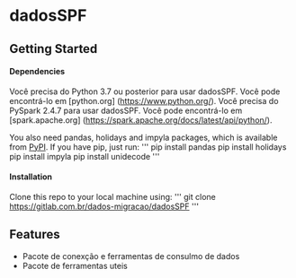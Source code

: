 # dadosSPF

## Getting Started
#### Dependencies
Você precisa do Python 3.7 ou posterior para usar dadosSPF.
Você pode encontrá-lo em [python.org] (https://www.python.org/).
Você precisa do PySpark 2.4.7 para usar dadosSPF.
Você pode encontrá-lo em [spark.apache.org] (https://spark.apache.org/docs/latest/api/python/).

You also need pandas, holidays and impyla packages, which is available from [PyPI](https://pypi.org). If you have pip, just run:
'''
pip install pandas
pip install holidays
pip install impyla
pip install unidecode
'''
#### Installation
Clone this repo to your local machine using:
'''
git clone https://gitlab.com.br/dados-migracao/dadosSPF
'''

## Features
- Pacote de conexção e ferramentas de consulmo de dados
- Pacote de ferramentas uteis
